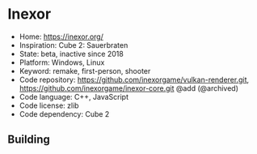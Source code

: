 # Inexor

- Home: https://inexor.org/
- Inspiration: Cube 2: Sauerbraten
- State: beta, inactive since 2018
- Platform: Windows, Linux
- Keyword: remake, first-person, shooter
- Code repository: https://github.com/inexorgame/vulkan-renderer.git, https://github.com/inexorgame/inexor-core.git @add (@archived)
- Code language: C++, JavaScript
- Code license: zlib
- Code dependency: Cube 2

## Building
